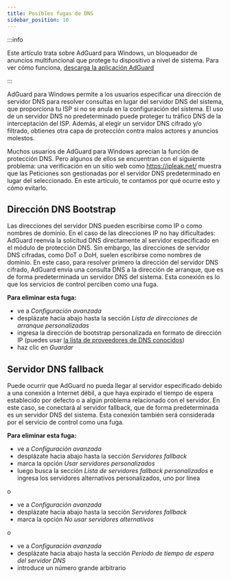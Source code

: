 ```yaml
---
title: Posibles fugas de DNS
sidebar_position: 10
---
```


:::info

Este artículo trata sobre AdGuard para Windows, un bloqueador de anuncios multifuncional que protege tu dispositivo a nivel de sistema. Para ver cómo funciona, [descarga la aplicación AdGuard](https://agrd.io/download-kb-adblock)

:::

AdGuard para Windows permite a los usuarios especificar una dirección de servidor DNS para resolver consultas en lugar del servidor DNS del sistema, que proporciona tu ISP si no se anula en la configuración del sistema. El uso de un servidor DNS no predeterminado puede proteger tu tráfico DNS de la interceptación del ISP. Además, al elegir un servidor DNS cifrado y/o filtrado, obtienes otra capa de protección contra malos actores y anuncios molestos.

Muchos usuarios de AdGuard para Windows aprecian la función de protección DNS. Pero algunos de ellos se encuentran con el siguiente problema: una verificación en un sitio web como https://ipleak.net/ muestra que las Peticiones son gestionadas por el servidor DNS predeterminado en lugar del seleccionado. En este artículo, te contamos por qué ocurre esto y cómo evitarlo.

## Dirección DNS Bootstrap

Las direcciones del servidor DNS pueden escribirse como IP o como nombres de dominio. En el caso de las direcciones IP no hay dificultades: AdGuard reenvía la solicitud DNS directamente al servidor especificado en el módulo de protección DNS. Sin embargo, las direcciones de servidor DNS cifradas, como DoT o DoH, suelen escribirse como nombres de dominio. En este caso, para resolver primero la dirección del servidor DNS cifrado, AdGuard envía una consulta DNS a la dirección de arranque, que es de forma predeterminada un servidor DNS del sistema. Esta conexión es lo que los servicios de control perciben como una fuga.

**Para eliminar esta fuga:**

- ve a *Configuración avanzada*
- desplázate hacia abajo hasta la sección *Lista de direcciones de arranque personalizadas*
- ingresa la dirección de bootstrap personalizada en formato de dirección IP (puedes usar [la lista de proveedores de DNS conocidos](https://adguard-dns.io/kb/general/dns-providers/))
- haz clic en *Guardar*

## Servidor DNS fallback

Puede ocurrir que AdGuard no pueda llegar al servidor especificado debido a una conexión a Internet débil, a que haya expirado el tiempo de espera establecido por defecto o a algún problema relacionado con el servidor. En este caso, se conectará al servidor fallback, que de forma predeterminada es un servidor DNS del sistema. Esta conexión también será considerada por el servicio de control como una fuga.

**Para eliminar esta fuga:**

- ve a *Configuración avanzada*
- desplázate hacia abajo hasta la sección *Servidores fallback*
- marca la opción *Usar servidores personalizados*
- luego busca la sección *Lista de servidores fallback personalizados* e ingresa los servidores alternativos personalizados, uno por línea

o

- ve a *Configuración avanzada*
- desplázate hacia abajo hasta la sección *Servidores fallback*
- marca la opción *No usar servidores alternativos*

o

- ve a *Configuración avanzada*
- desplázate hacia abajo hasta la sección *Período de tiempo de espera del servidor DNS*
- introduce un número grande arbitrario
